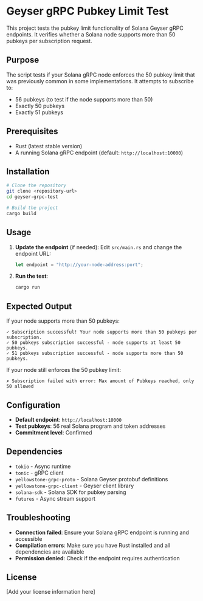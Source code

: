 # Geyser gRPC Pubkey Limit Test

This project tests the pubkey limit functionality of Solana Geyser gRPC endpoints. It verifies whether a Solana node supports more than 50 pubkeys per subscription request.

## Purpose

The script tests if your Solana gRPC node enforces the 50 pubkey limit that was previously common in some implementations. It attempts to subscribe to:

- 56 pubkeys (to test if the node supports more than 50)
- Exactly 50 pubkeys
- Exactly 51 pubkeys

## Prerequisites

- Rust (latest stable version)
- A running Solana gRPC endpoint (default: `http://localhost:10000`)

## Installation

```bash
# Clone the repository
git clone <repository-url>
cd geyser-grpc-test

# Build the project
cargo build
```

## Usage

1. **Update the endpoint** (if needed):
   Edit `src/main.rs` and change the endpoint URL:

   ```rust
   let endpoint = "http://your-node-address:port";
   ```

2. **Run the test**:

   ```bash
   cargo run
   ```

## Expected Output

If your node supports more than 50 pubkeys:

```
✓ Subscription successful! Your node supports more than 50 pubkeys per subscription.
✓ 50 pubkeys subscription successful - node supports at least 50 pubkeys.
✓ 51 pubkeys subscription successful - node supports more than 50 pubkeys.
```

If your node still enforces the 50 pubkey limit:

```
✗ Subscription failed with error: Max amount of Pubkeys reached, only 50 allowed
```

## Configuration

- **Default endpoint**: `http://localhost:10000`
- **Test pubkeys**: 56 real Solana program and token addresses
- **Commitment level**: Confirmed

## Dependencies

- `tokio` - Async runtime
- `tonic` - gRPC client
- `yellowstone-grpc-proto` - Solana Geyser protobuf definitions
- `yellowstone-grpc-client` - Geyser client library
- `solana-sdk` - Solana SDK for pubkey parsing
- `futures` - Async stream support

## Troubleshooting

- **Connection failed**: Ensure your Solana gRPC endpoint is running and accessible
- **Compilation errors**: Make sure you have Rust installed and all dependencies are available
- **Permission denied**: Check if the endpoint requires authentication

## License

[Add your license information here]
